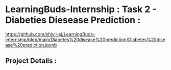 # LearningBuds-Internship : Task 2 - Diabeties Diesease Prediction : 
https://github.com/shivji-sj/LearningBuds-Internship/blob/main/Diabetes%20disease%20prediction/Diabetes%20disease%20prediction.ipynb

## Project Details : 

